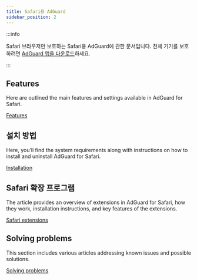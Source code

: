```yaml
---
title: Safari용 AdGuard
sidebar_position: 2
---
```


:::info

Safari 브라우저만 보호하는 Safari용 AdGuard에 관한 문서입니다. 전체 기기를 보호하려면 [AdGuard 앱을 다운로드](https://agrd.io/download-kb-adblock)하세요.

:::

## Features

Here are outlined the main features and settings available in AdGuard for Safari.

[Features](/adguard-for-safari/features/features.md)

## 설치 방법

Here, you’ll find the system requirements along with instructions on how to install and uninstall AdGuard for Safari.

[Installation](/adguard-for-safari/installation.md)

## Safari 확장 프로그램

The article provides an overview of extensions in AdGuard for Safari, how they work, installation instructions, and key features of the extensions.

[Safari extensions](/adguard-for-safari/extensions.md)

## Solving problems

This section includes various articles addressing known issues and possible solutions.

[Solving problems](/adguard-for-safari/solving-problems/solving-problems.md)
